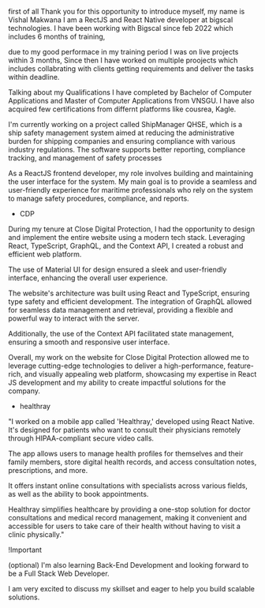 first of all Thank you for this opportunity to introduce myself, my name is Vishal Makwana I am a RectJS and React Native developer at bigscal technologies. I have been working with Bigscal since feb 2022 which includes 6 months of training, 

due to my good performace in my training period I was on live projects within 3 months, Since then I have worked on multiple proojects which includes collabrating with clients getting requirements and deliver the tasks within deadline.

Talking about my Qualifications I have completed by Bachelor of Computer Applications and Master of Computer Applications from VNSGU. I have also acquired few certifications from differnt platforms like cousrea, Kagle. 


I'm currently working on a project called ShipManager QHSE, which is a ship safety management system aimed at reducing the administrative burden for shipping companies and ensuring compliance with various industry regulations. The software supports better reporting, compliance tracking, and management of safety processes

As a ReactJS frontend developer, my role involves building and maintaining the user interface for the system. My main goal is to provide a seamless and user-friendly experience for maritime professionals who rely on the system to manage safety procedures, compliance, and reports.



- CDP



During my tenure at Close Digital Protection, I had the opportunity to design and implement the entire website using a modern tech stack. Leveraging React, TypeScript, GraphQL, and the Context API, I created a robust and efficient web platform. 

The use of Material UI for design ensured a sleek and user-friendly interface, enhancing the overall user experience.

The website's architecture was built using React and TypeScript, ensuring type safety and efficient development. The integration of GraphQL allowed for seamless data management and retrieval, providing a flexible and powerful way to interact with the server.

 Additionally, the use of the Context API facilitated state management, ensuring a smooth and responsive user interface.

Overall, my work on the website for Close Digital Protection allowed me to leverage cutting-edge technologies to deliver a high-performance, feature-rich, and visually appealing web platform, showcasing my expertise in React JS development and my ability to create impactful solutions for the company.



- healthray

"I worked on a mobile app called 'Healthray,' developed using React Native. It's designed for patients who want to consult their physicians remotely through HIPAA-compliant secure video calls. 

The app allows users to manage health profiles for themselves and their family members, store digital health records, and access consultation notes, prescriptions, and more.

 It offers instant online consultations with specialists across various fields, as well as the ability to book appointments. 

 Healthray simplifies healthcare by providing a one-stop solution for doctor consultations and medical record management, making it convenient and accessible for users to take care of their health without having to visit a clinic physically."




!Important 

(optional) I'm also learning Back-End Development and looking forward to be a Full Stack Web Developer.


I am very excited to discuss my skillset and eager to help you build scalable solutions.
